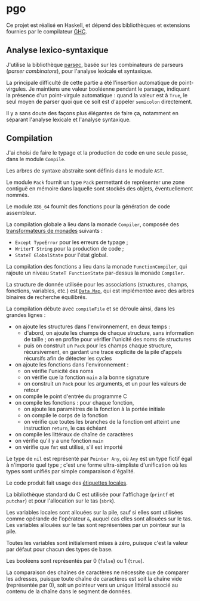 # pgo

Ce projet est réalisé en Haskell, et dépend des bibliothèques et extensions fournies par le compilateur [GHC](https://www.haskell.org/ghc/).

## Analyse lexico-syntaxique

J'utilise la bibliothèque [parsec](https://hackage.haskell.org/package/parsec), basée sur les combinateurs de parseurs (*parser combinators*), pour l'analyse lexicale et syntaxique.

La principale difficulté de cette partie a été l'insertion automatique de point-virgules. Je maintiens une valeur booléenne pendant le parsage, indiquant la présence d'un point-virgule automatique : quand la valeur est à `True`, le seul moyen de parser quoi que ce soit est d'appeler `semicolon` directement.

Il y a sans doute des façons plus élégantes de faire ça, notamment en séparant l'analyse lexicale et l'analyse syntaxique.

## Compilation

J'ai choisi de faire le typage et la production de code en une seule passe, dans le module `Compile`.

Les arbres de syntaxe abstraite sont définis dans le module `AST`.

Le module `Pack` fournit un type `Pack` permettant de représenter une zone contiguë en mémoire dans laquelle sont stockés des objets, éventuellement nommés.

Le module `X86_64` fournit des fonctions pour la génération de code assembleur.

La compilation globale a lieu dans la monade `Compiler`, composée des [transformateurs de monades](https://en.wikipedia.org/wiki/Monad_transformer) suivants :

- `Except TypeError` pour les erreurs de typage ;
- `WriterT String` pour la production de code ;
- `StateT GlobalState` pour l'état global.

La compilation des fonctions a lieu dans la monade `FunctionCompiler`, qui rajoute un niveau `StateT FunctionState` par-dessus la monade `Compiler`.

La structure de donnée utilisée pour les associations (structures, champs, fonctions, variables, etc.) est [`Data.Map`](https://hackage.haskell.org/package/containers-0.6.2.1/docs/Data-Map-Strict.html), qui est implémentée avec des arbres binaires de recherche équilibrés.

La compilation débute avec `compileFile` et se déroule ainsi, dans les grandes lignes :

- on ajoute les structures dans l'environnement, en deux temps :
    - d'abord, on ajoute les champs de chaque structure, sans information de taille ; on en profite pour vérifier l'unicité des noms de structures
    - puis on construit un `Pack` pour les champs chaque structure, récursivement, en gardant une trace explicite de la pile d'appels récursifs afin de détecter les cycles
- on ajoute les fonctions dans l'environnement :
    - on vérifie l'unicité des noms
    - on vérifie que la fonction `main` a la bonne signature
    - on construit un `Pack` pour les arguments, et un pour les valeurs de retour
- on compile le point d'entrée du programme C
- on compile les fonctions : pour chaque fonction,
    - on ajoute les paramètres de la fonction à la portée initiale
    - on compile le corps de la fonction
    - on vérifie que toutes les branches de la fonction ont atteint une instruction `return`, le cas échéant
- on compile les littéraux de chaîne de caractères
- on vérifie qu'il y a une fonction `main`
- on vérifie que `fmt` est utilisé, s'il est importé

Le type de `nil` est représenté par `Pointer Any`, où `Any` est un type fictif égal à n'importe quel type ; c'est une forme ultra-simpliste d'unification où les types sont unifiés par simple comparaison d'égalité.

Le code produit fait usage des [étiquettes locales](https://sourceware.org/binutils/docs/as/Symbol-Names.html#Local-Labels-1).

La bibliothèque standard du C est utilisée pour l'affichage (`printf` et `putchar`) et pour l'allocation sur le tas (`sbrk`).

Les variables locales sont allouées sur la pile, sauf si elles sont utilisées comme opérande de l'opérateur `&`, auquel cas elles sont allouées sur le tas. Les variables allouées sur le tas sont représentées par un pointeur sur la pile.

Toutes les variables sont initialement mises à zéro, puisque c'est la valeur par défaut pour chacun des types de base.

Les booléens sont représentés par 0 (`false`) ou 1 (`true`).

La comparaison des chaînes de caractères ne nécessite que de comparer les adresses, puisque toute chaîne de caractères est soit la chaîne vide (représentée par 0), soit un pointeur vers un *unique* littéral associé au contenu de la chaîne dans le segment de données.

